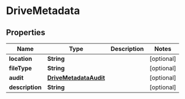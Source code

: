 
# DriveMetadata

## Properties
Name | Type | Description | Notes
------------ | ------------- | ------------- | -------------
**location** | **String** |  |  [optional]
**fileType** | **String** |  |  [optional]
**audit** | [**DriveMetadataAudit**](DriveMetadataAudit.md) |  |  [optional]
**description** | **String** |  |  [optional]



